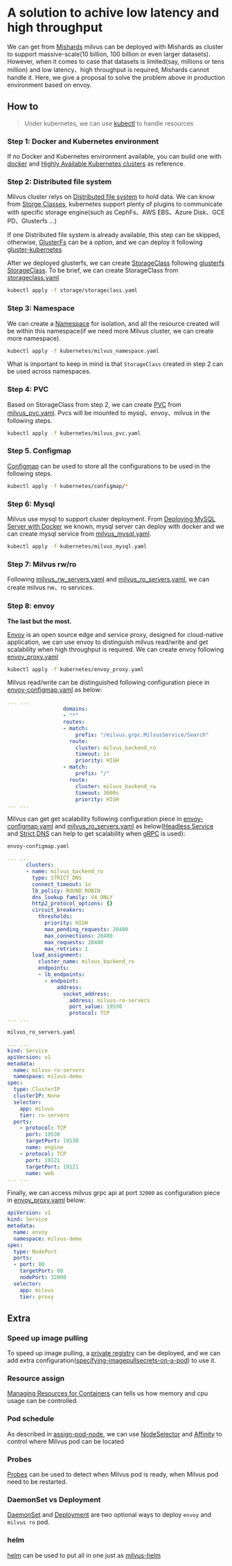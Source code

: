 # A solution to achive low latency and high throughput
We can get from [Mishards](../shards/README.md) milvus can be deployed with Mishards  as cluster to support massive-scale(10 billion, 100 billion or even larger datasets). However, when it comes to case that datasets is limited(say, millions or tens million) and low latency、high throughput is required, Mishards cannot handle it.
Here, we give a proposal to solve the problem above in production environment based on envoy.

## How to
> Under kubernetes, we can use [kubectl](https://kubernetes.io/docs/reference/generated/kubectl/kubectl-commands#apply) to handle resources

### Step 1: Docker and Kubernetes environment
If no Docker and Kubernetes environment available, you can build one with [docker](https://v1-17.docs.kubernetes.io/docs/setup/production-environment/container-runtimes/#docker) and [Highly Available Kubernetes clusters](https://v1-17.docs.kubernetes.io/docs/setup/production-environment/tools/kubeadm/high-availability/) as reference.

### Step 2: Distributed file system
Milvus cluster relys on [Distributed file system](https://en.wikipedia.org/wiki/Clustered_file_system) to hold data. We can know from [Storge Classes](https://kubernetes.io/docs/concepts/storage/storage-classes/), kubernetes support plenty of plugins to communicate with specific storage engine(such as CephFs、AWS EBS、Azure Disk、GCE PD、Glusterfs ...)

If one Distributed file system is already available, this step can be skipped, otherwise, [GlusterFs](https://www.gluster.org/) can be a option, and we can deploy it following [gluster-kubernetes
](https://github.com/gluster/gluster-kubernetes/blob/master/docs/setup-guide.md)

After we deployed glusterfs, we can create [StorageClass](https://kubernetes.io/docs/concepts/storage/storage-classes/) following [glusterfs StorageClass](https://kubernetes.io/docs/concepts/storage/storage-classes/#glusterfs). To be brief, we can create StorageClass from [storageclass.yaml](storage/storageclass.yaml)
```sh
kubectl apply -f storage/storageclass.yaml
```

### Step 3: Namespace
We can create a [Namespace](https://kubernetes.io/docs/concepts/overview/working-with-objects/namespaces/) for isolation, and all the resource created will be within this namespace(if we need more Milvus cluster, we can create more namespace).
```sh
kubectl apply -f kubernetes/milvus_namespace.yaml
```
What is important to keep in mind is that `StorageClass` created in step 2 can be used across namespaces.

### Step 4: PVC
Based on StorageClass from step 2, we can create [PVC](https://kubernetes.io/docs/concepts/storage/persistent-volumes/) from [milvus_pvc.yaml](kubernetes/milvus_pvc.yaml). Pvcs will be mounted to mysql、envoy、milvus in the following steps.

```sh
kubectl apply -f kubernetes/milvus_pvc.yaml
```
### Step 5. Configmap
[Configmap](https://kubernetes.io/docs/concepts/configuration/configmap/) can be used to store all the configurations to be used in the following steps.
```sh
kubectl apply -f kubernetes/configmap/*
```
### Step 6: Mysql
Milvus use mysql to support cluster deployment.
From [Deploying MySQL Server with Docker](https://dev.mysql.com/doc/refman/5.7/en/docker-mysql-more-topics.html) we known, mysql server can deploy with docker and we can create mysql service from [milvus_mysql.yaml](kubernetes/milvus_mysql.yaml).
```sh
kubectl apply -f kubernetes/milvus_mysql.yaml
```
### Step 7: Milvus rw/ro
Following [milvus_rw_servers.yaml](kubernetes/milvus_rw_servers.yaml) and [milvus_ro_servers.yaml](kubernetes/milvus_ro_servers.yaml), we can create milvus rw、ro services.
### Step 8: envoy
**The last but the most.**

[Envoy](https://www.envoyproxy.io/) is an open source edge and service proxy, designed for cloud-native application, we can use envoy to distinguish milvus read/write and get scalability when high throughput is required.
We can create envoy following [envoy_proxy.yaml](kubernetes/envoy_proxy.yaml)

```sh
kubectl apply -f kubernetes/envoy_proxy.yaml
```

Milvus read/write can be distinguished following configuration piece in [envoy-configmap.yaml](kubernetes/configmap/envoy-configmap.yaml) as below:
```yaml
... ...
                  domains:
                  - "*"
                  routes:
                  - match:
                      prefix: "/milvus.grpc.MilvusService/Search"
                    route:
                      cluster: milvus_backend_ro
                      timeout: 1s
                      priority: HIGH
                  - match:
                      prefix: "/"
                    route:
                      cluster: milvus_backend_rw
                      timeout: 3600s
                      priority: HIGH
... ...  
```

Milvus can get get scalability following configuration piece in [envoy-configmap.yaml](kubernetes/configmap/envoy-configmap.yaml) and [milvus_ro_servers.yaml](kubernetes/milvus_ro_servers.yaml) as below([Headless Service](https://kubernetes.io/docs/concepts/services-networking/service/#headless-services) and [Strict DNS](https://www.envoyproxy.io/docs/envoy/v1.11.0/intro/arch_overview/upstream/service_discovery#strict-dns) can help to get scalability when [gRPC](https://grpc.io/blog/grpc-on-http2/#resolvers-and-load-balancers) is used):

`envoy-configmap.yaml`
```yaml
... ...
      clusters:
      - name: milvus_backend_ro
        type: STRICT_DNS
        connect_timeout: 1s
        lb_policy: ROUND_ROBIN
        dns_lookup_family: V4_ONLY
        http2_protocol_options: {}
        circuit_breakers:
          thresholds:
            priority: HIGH
            max_pending_requests: 20480
            max_connections: 20480
            max_requests: 20480
            max_retries: 1
        load_assignment:
          cluster_name: milvus_backend_ro
          endpoints:
          - lb_endpoints:
            - endpoint:
                address:
                  socket_address:
                    address: milvus-ro-servers
                    port_value: 19530
                    protocol: TCP
... ...  
```

`milvus_ro_servers.yaml`
```yaml
... ...
kind: Service
apiVersion: v1
metadata:
  name: milvus-ro-servers
  namespace: milvus-demo
spec:
  type: ClusterIP
  clusterIP: None
  selector:
    app: milvus
    tier: ro-servers
  ports:
    - protocol: TCP
      port: 19530
      targetPort: 19530
      name: engine
    - protocol: TCP
      port: 19121
      targetPort: 19121
      name: web
... ...  
```

Finally, we can access milvus grpc api at port `32000` as configuration piece in [envoy_proxy.yaml](kubernetes/envoy_proxy.yaml) below:
```yaml
apiVersion: v1
kind: Service
metadata:
  name: envoy
  namespace: milvus-demo
spec:
  type: NodePort
  ports:
  - port: 80
    targetPort: 80
    nodePort: 32000
  selector:
    app: milvus
    tier: proxy
```
## Extra
### Speed up image pulling
To speed up image pulling, a [private registry](https://goharbor.io/) can be deployed, and we can add extra configuration([specifying-imagepullsecrets-on-a-pod](https://kubernetes.io/docs/concepts/containers/images/#specifying-imagepullsecrets-on-a-pod)) to use it. 

### Resource assign
[Managing Resources for Containers](https://kubernetes.io/docs/concepts/configuration/manage-resources-containers/) can tells us how memory and cpu usage can be controlled.

### Pod schedule
As described in [assign-pod-node](https://kubernetes.io/docs/concepts/scheduling-eviction/assign-pod-node), we can use [NodeSelector](https://kubernetes.io/docs/concepts/scheduling-eviction/assign-pod-node/#nodeselector) and [Affinity](https://kubernetes.io/docs/concepts/scheduling-eviction/assign-pod-node/#affinity-and-anti-affinity) to control where Milvus pod can be located

### Probes
[Probes](https://kubernetes.io/docs/tasks/configure-pod-container/configure-liveness-readiness-startup-probes/) can be used to detect when Milvus pod is ready, when Milvus pod need to be restarted.

### DaemonSet vs Deployment
[DaemonSet](https://kubernetes.io/docs/concepts/workloads/controllers/daemonset/) and [Deployment](https://kubernetes.io/docs/concepts/workloads/controllers/deployment/) are two optional ways to deploy `envoy` and `milvus ro` pod.

### helm
[helm](https://helm.sh/) can be used to put all in one just as [milvus-helm](https://github.com/milvus-io/milvus-helm)
